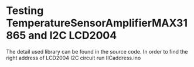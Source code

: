 # Testing TemperatureSensorAmplifierMAX31865 and I2C LCD2004
The detail used library can be found in the source code.
In order to find the right address of LCD2004 I2C circuit run IICaddress.ino
